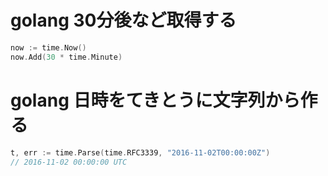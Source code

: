 # golang 30分後など取得する

```go
now := time.Now()
now.Add(30 * time.Minute)
```

# golang 日時をてきとうに文字列から作る

```go
t, err := time.Parse(time.RFC3339, "2016-11-02T00:00:00Z")
// 2016-11-02 00:00:00 UTC
```
